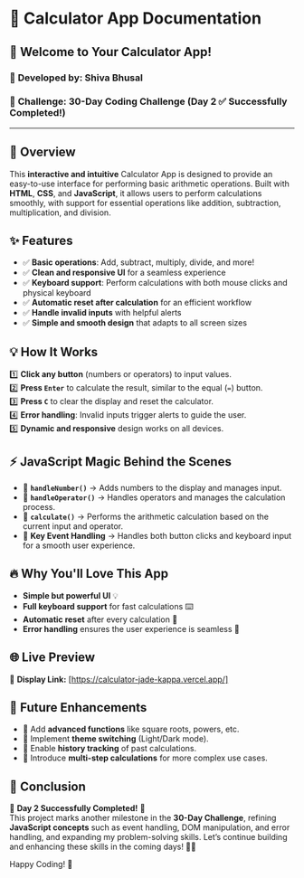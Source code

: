# 📝 **Calculator App Documentation**

## 🚀 **Welcome to Your Calculator App!**
### 🌟 **Developed by:** **Shiva Bhusal**  
### 🎯 **Challenge:** **30-Day Coding Challenge** (Day 2 ✅ Successfully Completed!)

---

## 🌟 **Overview**
This **interactive and intuitive** Calculator App is designed to provide an easy-to-use interface for performing basic arithmetic operations. Built with **HTML**, **CSS**, and **JavaScript**, it allows users to perform calculations smoothly, with support for essential operations like addition, subtraction, multiplication, and division.

## ✨ **Features**
- ✅ **Basic operations**: Add, subtract, multiply, divide, and more!  
- ✅ **Clean and responsive UI** for a seamless experience  
- ✅ **Keyboard support**: Perform calculations with both mouse clicks and physical keyboard  
- ✅ **Automatic reset after calculation** for an efficient workflow  
- ✅ **Handle invalid inputs** with helpful alerts  
- ✅ **Simple and smooth design** that adapts to all screen sizes  

## 💡 **How It Works**
1️⃣ **Click any button** (numbers or operators) to input values.  
2️⃣ **Press `Enter`** to calculate the result, similar to the equal (`=`) button.  
3️⃣ **Press `C`** to clear the display and reset the calculator.  
4️⃣ **Error handling**: Invalid inputs trigger alerts to guide the user.  
5️⃣ **Dynamic and responsive** design works on all devices.

## ⚡ **JavaScript Magic Behind the Scenes**
- 🚀 **`handleNumber()`** → Adds numbers to the display and manages input.  
- 💾 **`handleOperator()`** → Handles operators and manages the calculation process.  
- 🔄 **`calculate()`** → Performs the arithmetic calculation based on the current input and operator.  
- 🎯 **Key Event Handling** → Handles both button clicks and keyboard input for a smooth user experience.

## 🔥 **Why You'll Love This App**
- **Simple but powerful UI** 💡  
- **Full keyboard support** for fast calculations ⌨️  
- **Automatic reset** after every calculation 💯  
- **Error handling** ensures the user experience is seamless 🚫

## 🌐 **Live Preview**  
🔗 **Display Link:** [https://calculator-jade-kappa.vercel.app/]

## 🔮 **Future Enhancements**
- 🚀 Add **advanced functions** like square roots, powers, etc.  
- 🚀 Implement **theme switching** (Light/Dark mode).  
- 🚀 Enable **history tracking** of past calculations.  
- 🚀 Introduce **multi-step calculations** for more complex use cases.

## 🎉 **Conclusion**
🌟 **Day 2 Successfully Completed!** 🌟  
This project marks another milestone in the **30-Day Challenge**, refining **JavaScript concepts** such as event handling, DOM manipulation, and error handling, and expanding my problem-solving skills. Let’s continue building and enhancing these skills in the coming days! 💪🔥

Happy Coding! 🚀
